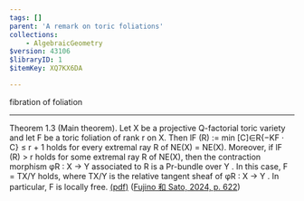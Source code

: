 ```yaml
---
tags: []
parent: 'A remark on toric foliations'
collections:
    - AlgebraicGeometry
$version: 43106
$libraryID: 1
$itemKey: XQ7KX6DA

---
```

fibration of foliation

***

Theorem 1.3 (Main theorem). Let X be a projective Q-factorial toric variety and let F be a toric foliation of rank r on X. Then lF (R) := min [C]∈R{−KF · C} ≤ r + 1 holds for every extremal ray R of NE(X) = NE(X). Moreover, if lF (R) > r holds for some extremal ray R of NE(X), then the contraction morphism φR : X → Y associated to R is a Pr-bundle over Y . In this case, F = TX/Y holds, where TX/Y is the relative tangent sheaf of φR : X → Y . In particular, F is locally free. <a href="zotero://open-pdf/library/items/KTWQWE42?page=2&#x26;annotation=JDA7T8LC">(pdf)</a></a> (<a href="zotero://select/library/items/EKMUTKJQ">Fujino 和 Sato, 2024, p. 622</a>)
